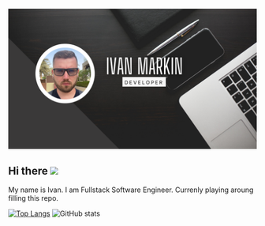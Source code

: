 ![Avatar](/assets/avatar.png)

## Hi there <img height="20" src="https://img.icons8.com/emoji/512/clinking-beer_mugs.png">
My name is Ivan. I am Fullstack Software Engineer. Currenly playing aroung filling this repo.

[![Top Langs](https://github-readme-stats.vercel.app/api/top-langs/?username=mark1ns0n&count_private=true&show_icons=true)](https://github.com/anuraghazra/github-readme-stats)
![GitHub stats](https://github-readme-stats.vercel.app/api?username=mark1ns0n&show_icons=true&theme=transparent)

<!--
**mark1ns0n/mark1ns0n** is a ✨ _special_ ✨ repository because its `README.md` (this file) appears on your GitHub profile.

Here are some ideas to get you started:

- 🔭 I’m currently working on ...
- 🌱 I’m currently learning ...
- 👯 I’m looking to collaborate on ...
- 🤔 I’m looking for help with ...
- 💬 Ask me about ...
- 📫 How to reach me: ...
- 😄 Pronouns: ...
- ⚡ Fun fact: ...
-->
